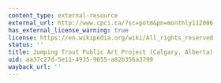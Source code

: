 ```yaml
---
content_type: external-resource
external_url: http://www.cpci.ca/?sc=potm&pn=monthly112006
has_external_license_warning: true
license: https://en.wikipedia.org/wiki/All_rights_reserved
status: ''
title: Jumping Trout Public Art Project (Calgary, Alberta)
uid: aa37c27d-5e11-4935-9655-a82b356a3799
wayback_url: ''
---
```

